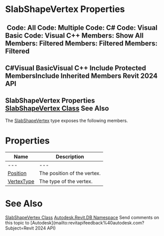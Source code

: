 # SlabShapeVertex Properties

﻿
 Code: All Code: Multiple Code: C# Code: Visual Basic Code: Visual C++  Members: Show All Members: Filtered Members: Filtered Members: Filtered   
---  
C#Visual BasicVisual C++
Include Protected MembersInclude Inherited Members
Revit 2024 API  
---  
SlabShapeVertex Properties  
[SlabShapeVertex Class](8c022b91-723f-045d-3024-8cb037a41acc.md "SlabShapeVertex Class") See Also  
---  
The [SlabShapeVertex](8c022b91-723f-045d-3024-8cb037a41acc.md "SlabShapeVertex Class") type exposes the following members.
# Properties
| Name | Description |
| --- | --- |
| --- | --- | --- |
| [Position](194184c3-4274-cd07-5353-5b65500024db.md "Position Property") | The position of the vertex. |
| [VertexType](571a50f0-60b5-cab3-a8fa-368d3c18c526.md "VertexType Property") | The type of the vertex. |

# See Also
[SlabShapeVertex Class](8c022b91-723f-045d-3024-8cb037a41acc.md "SlabShapeVertex Class")
[Autodesk.Revit.DB Namespace](87546ba7-461b-c646-cbb1-2cb8f5bff8b2.md "Autodesk.Revit.DB Namespace")
Send comments on this topic to [Autodesk](mailto:revitapifeedback%40autodesk.com?Subject=Revit 2024 API)